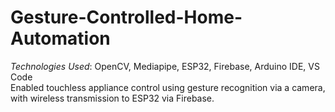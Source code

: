 # Gesture-Controlled-Home-Automation
*Technologies Used*: OpenCV, Mediapipe, ESP32, Firebase, Arduino IDE, VS Code <br/>
Enabled touchless appliance control using gesture recognition via a camera, with wireless transmission to ESP32 via Firebase.
